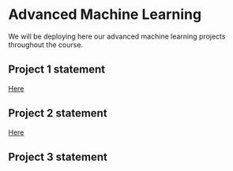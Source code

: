 # Advanced Machine Learning
We will be deploying here our advanced machine learning projects throughout the course.

## Project 1 statement 

[Here](https://github.com/bodeborder/fcul-advanced-machine-learning/blob/main/P1/P1_project_statement.pdf)

## Project 2 statement 

[Here](https://github.com/bodeborder/fcul-advanced-machine-learning/blob/main/P2/P2_project_statement.pdf)

## Project 3 statement 
